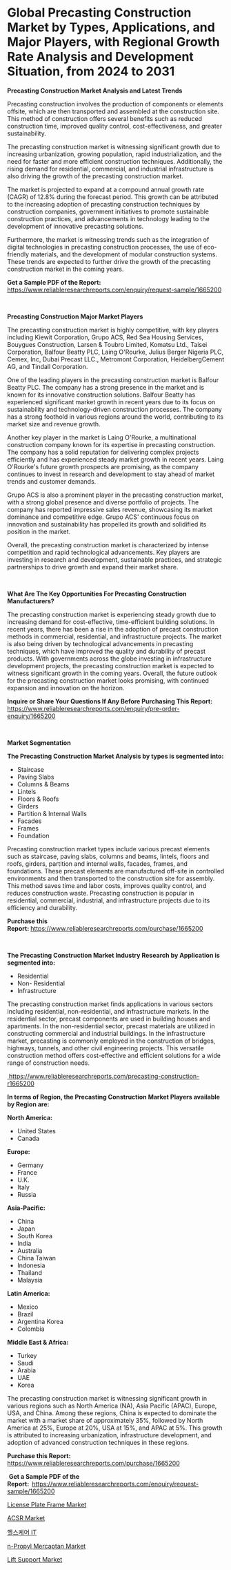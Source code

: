 <p><h1>Global Precasting Construction Market by Types, Applications, and Major Players, with Regional Growth Rate Analysis and Development Situation, from 2024 to 2031</h1></p><p><strong>Precasting Construction Market Analysis and Latest Trends</strong></p>
<p><p>Precasting construction involves the production of components or elements offsite, which are then transported and assembled at the construction site. This method of construction offers several benefits such as reduced construction time, improved quality control, cost-effectiveness, and greater sustainability.</p><p>The precasting construction market is witnessing significant growth due to increasing urbanization, growing population, rapid industrialization, and the need for faster and more efficient construction techniques. Additionally, the rising demand for residential, commercial, and industrial infrastructure is also driving the growth of the precasting construction market.</p><p>The market is projected to expand at a compound annual growth rate (CAGR) of 12.8% during the forecast period. This growth can be attributed to the increasing adoption of precasting construction techniques by construction companies, government initiatives to promote sustainable construction practices, and advancements in technology leading to the development of innovative precasting solutions.</p><p>Furthermore, the market is witnessing trends such as the integration of digital technologies in precasting construction processes, the use of eco-friendly materials, and the development of modular construction systems. These trends are expected to further drive the growth of the precasting construction market in the coming years.</p></p>
<p><strong>Get a Sample PDF of the Report:&nbsp;</strong> <a href="https://www.reliableresearchreports.com/enquiry/request-sample/1665200">https://www.reliableresearchreports.com/enquiry/request-sample/1665200</a></p>
<p>&nbsp;</p>
<p><strong>Precasting Construction Major Market Players</strong></p>
<p><p>The precasting construction market is highly competitive, with key players including Kiewit Corporation, Grupo ACS, Red Sea Housing Services, Bouygues Construction, Larsen & Toubro Limited, Komatsu Ltd., Taisei Corporation, Balfour Beatty PLC, Laing O'Rourke, Julius Berger Nigeria PLC, Cemex, Inc, Dubai Precast LLC., Metromont Corporation, HeidelbergCement AG, and Tindall Corporation.</p><p>One of the leading players in the precasting construction market is Balfour Beatty PLC. The company has a strong presence in the market and is known for its innovative construction solutions. Balfour Beatty has experienced significant market growth in recent years due to its focus on sustainability and technology-driven construction processes. The company has a strong foothold in various regions around the world, contributing to its market size and revenue growth.</p><p>Another key player in the market is Laing O'Rourke, a multinational construction company known for its expertise in precasting construction. The company has a solid reputation for delivering complex projects efficiently and has experienced steady market growth in recent years. Laing O'Rourke's future growth prospects are promising, as the company continues to invest in research and development to stay ahead of market trends and customer demands.</p><p>Grupo ACS is also a prominent player in the precasting construction market, with a strong global presence and diverse portfolio of projects. The company has reported impressive sales revenue, showcasing its market dominance and competitive edge. Grupo ACS' continuous focus on innovation and sustainability has propelled its growth and solidified its position in the market.</p><p>Overall, the precasting construction market is characterized by intense competition and rapid technological advancements. Key players are investing in research and development, sustainable practices, and strategic partnerships to drive growth and expand their market share.</p></p>
<p>&nbsp;</p>
<p><strong>What Are The Key Opportunities For Precasting Construction Manufacturers?</strong></p>
<p><p>The precasting construction market is experiencing steady growth due to increasing demand for cost-effective, time-efficient building solutions. In recent years, there has been a rise in the adoption of precast construction methods in commercial, residential, and infrastructure projects. The market is also being driven by technological advancements in precasting techniques, which have improved the quality and durability of precast products. With governments across the globe investing in infrastructure development projects, the precasting construction market is expected to witness significant growth in the coming years. Overall, the future outlook for the precasting construction market looks promising, with continued expansion and innovation on the horizon.</p></p>
<p><strong>Inquire or Share Your Questions If Any Before Purchasing This Report:</strong> <a href="https://www.reliableresearchreports.com/enquiry/pre-order-enquiry/1665200">https://www.reliableresearchreports.com/enquiry/pre-order-enquiry/1665200</a></p>
<p>&nbsp;</p>
<p><strong>Market Segmentation</strong></p>
<p><strong>The Precasting Construction Market Analysis by types is segmented into:</strong></p>
<p><ul><li>Staircase</li><li>Paving Slabs</li><li>Columns & Beams</li><li>Lintels</li><li>Floors & Roofs</li><li>Girders</li><li>Partition & Internal Walls</li><li>Facades</li><li>Frames</li><li>Foundation</li></ul></p>
<p><p>Precasting construction market types include various precast elements such as staircase, paving slabs, columns and beams, lintels, floors and roofs, girders, partition and internal walls, facades, frames, and foundations. These precast elements are manufactured off-site in controlled environments and then transported to the construction site for assembly. This method saves time and labor costs, improves quality control, and reduces construction waste. Precasting construction is popular in residential, commercial, industrial, and infrastructure projects due to its efficiency and durability.</p></p>
<p><strong>Purchase this Report:&nbsp;</strong><a href="https://www.reliableresearchreports.com/purchase/1665200">https://www.reliableresearchreports.com/purchase/1665200</a></p>
<p>&nbsp;</p>
<p><strong>The Precasting Construction Market Industry Research by Application is segmented into:</strong></p>
<p><ul><li>Residential</li><li>Non- Residential</li><li>Infrastructure</li></ul></p>
<p><p>The precasting construction market finds applications in various sectors including residential, non-residential, and infrastructure markets. In the residential sector, precast components are used in building houses and apartments. In the non-residential sector, precast materials are utilized in constructing commercial and industrial buildings. In the infrastructure market, precasting is commonly employed in the construction of bridges, highways, tunnels, and other civil engineering projects. This versatile construction method offers cost-effective and efficient solutions for a wide range of construction needs.</p></p>
<p><a href="https://www.reliableresearchreports.com/precasting-construction-r1665200">&nbsp;https://www.reliableresearchreports.com/precasting-construction-r1665200</a></p>
<p><strong>In terms of Region, the Precasting Construction Market Players available by Region are:</strong></p>
<p>
    <p> <strong> North America: </strong>
        <ul>
            <li>United States</li>
            <li>Canada</li>
        </ul>
        </p> 
    <p> <strong> Europe: </strong>
        <ul>
            <li>Germany</li>
            <li>France</li>
            <li>U.K.</li>
            <li>Italy</li>
            <li>Russia</li>
        </ul>
        </p> 
    <p> <strong> Asia-Pacific: </strong>
        <ul>
            <li>China</li>
            <li>Japan</li>
            <li>South Korea</li>
            <li>India</li>
            <li>Australia</li>
            <li>China Taiwan</li>
            <li>Indonesia</li>
            <li>Thailand</li>
            <li>Malaysia</li>
        </ul>
        </p> 
    <p> <strong> Latin America: </strong>
        <ul>
            <li>Mexico</li>
            <li>Brazil</li>
            <li>Argentina Korea</li>
            <li>Colombia</li>
        </ul>
        </p> 
    <p> <strong> Middle East & Africa: </strong>
        <ul>
            <li>Turkey</li>
            <li>Saudi</li>
            <li>Arabia</li>
            <li>UAE</li>
            <li>Korea</li>
        </ul>
    </p>
    </p>
<p><p>The precasting construction market is witnessing significant growth in various regions such as North America (NA), Asia Pacific (APAC), Europe, USA, and China. Among these regions, China is expected to dominate the market with a market share of approximately 35%, followed by North America at 25%, Europe at 20%, USA at 15%, and APAC at 5%. This growth is attributed to increasing urbanization, infrastructure development, and adoption of advanced construction techniques in these regions.</p></p>
<p><strong>Purchase this Report: </strong><a href="https://www.reliableresearchreports.com/purchase/1665200">https://www.reliableresearchreports.com/purchase/1665200</a></p>
<p>&nbsp;<strong>Get a Sample PDF of the Report:&nbsp;&nbsp;</strong><a href="https://www.reliableresearchreports.com/enquiry/request-sample/1665200">https://www.reliableresearchreports.com/enquiry/request-sample/1665200</a></p>
<p><strong></strong></p>
<p><p><a href="https://github.com/widyafarer/Market-Research-Report-List-1/blob/main/license-plate-frame-market.md">License Plate Frame Market</a></p><p><a href="https://www.linkedin.com/pulse/navigating-global-acsr-market-landscape-trends-forecasts-impact-8hgpe?trackingId=4KanqVjmTPi1l8xsuqdlwQ%3D%3D">ACSR Market</a></p><p><a href="https://github.com/AlexanderElliott1993/Market-Research-Report-List-2/blob/main/276040878682.md">헬스케어 IT</a></p><p><a href="https://www.linkedin.com/pulse/global-n-propyl-mercaptan-market-sector-types-applications-j55xf?trackingId=zJmXOXBmSUWrjzSa5Wvswg%3D%3D">n-Propyl Mercaptan Market</a></p><p><a href="https://github.com/GroverBarry/Market-Research-Report-List-6/blob/main/lift-support-market.md">Lift Support Market</a></p></p>